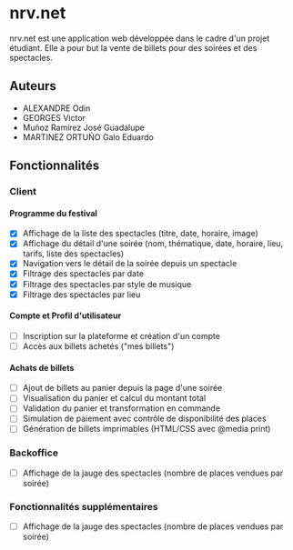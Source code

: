 # nrv.net

nrv.net est une application web développée dans le cadre d'un projet étudiant. Elle a pour but la vente de billets pour des soirées et des spectacles.

## Auteurs

- ALEXANDRE Odin
- GEORGES Victor
- Muñoz Ramírez José Guadalupe
- MARTINEZ ORTUÑO Galo Eduardo

## Fonctionnalités

### Client

#### Programme du festival

- [x] Affichage de la liste des spectacles (titre, date, horaire, image)
- [x] Affichage du détail d'une soirée (nom, thématique, date, horaire, lieu, tarifs, liste des spectacles)
- [x] Navigation vers le détail de la soirée depuis un spectacle
- [x] Filtrage des spectacles par date
- [x] Filtrage des spectacles par style de musique
- [x] Filtrage des spectacles par lieu

#### Compte et Profil d'utilisateur

- [ ] Inscription sur la plateforme et création d'un compte
- [ ] Accès aux billets achetés ("mes billets")

#### Achats de billets

- [ ] Ajout de billets au panier depuis la page d'une soirée
- [ ] Visualisation du panier et calcul du montant total
- [ ] Validation du panier et transformation en commande
- [ ] Simulation de paiement avec contrôle de disponibilité des places
- [ ] Génération de billets imprimables (HTML/CSS avec @media print)

### Backoffice

- [ ] Affichage de la jauge des spectacles (nombre de places vendues par soirée)

### Fonctionnalités supplémentaires

- [ ] Affichage de la jauge des spectacles (nombre de places vendues par soirée)
